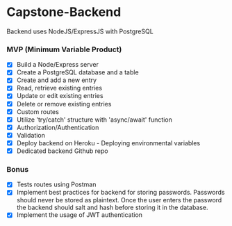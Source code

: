 # Capstone-Backend
Backend uses NodeJS/ExpressJS with PostgreSQL
### MVP (Minimum Variable Product)
- [x] Build a Node/Express server
- [x] Create a PostgreSQL database and a table
- [x] Create and add a new entry
- [x] Read, retrieve existing entries
- [x] Update or edit existing entries
- [x] Delete or remove existing entries
- [x] Custom routes
- [x] Utilize 'try/catch' structure with 'async/await' function
- [x] Authorization/Authentication
- [x] Validation
- [x] Deploy backend on Heroku - Deploying environmental variables
- [x] Dedicated backend Github repo

### Bonus
- [x] Tests routes using Postman
- [x] Implement best practices for backend for storing passwords. Passwords should never be stored as plaintext. Once the user enters the password the backend should salt and hash before storing it in the database.
- [x] Implement the usage of JWT authentication
